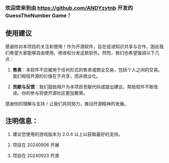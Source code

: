 ### 欢迎您来到由 https://github.com/ANDYzytnb 开发的 GuessTheNumber Game！

## 使用建议

感谢你对本项目的关注和使用！作为开源软件，旨在促进知识共享与合作，因此我们希望大家能够自由使用、修改和分发这款软件。然而，我们也希望强调以下几点：

1. **售卖**：本软件不应被用于任何形式的售卖或商业交易，包括个人之间的交易。我们相信开源的价值在于共享，而非商业化。

2. **贡献与反馈**：我们鼓励用户为本项目贡献代码或提出建议，帮助软件不断改进。你的参与将使开源社区更加繁荣。

感谢你的理解与支持！让我们共同努力，推动开源精神的发展。


## 注明信息：
1. 建议您使用的游戏版本为 2.0.4 以上以获取最好的支持。

2. 项目在 20240906 开展

3. 项目在 20240923 开源
